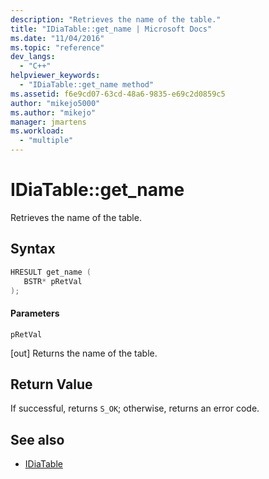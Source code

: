 ```yaml
---
description: "Retrieves the name of the table."
title: "IDiaTable::get_name | Microsoft Docs"
ms.date: "11/04/2016"
ms.topic: "reference"
dev_langs:
  - "C++"
helpviewer_keywords:
  - "IDiaTable::get_name method"
ms.assetid: f6e9cd07-63cd-48a6-9835-e69c2d0859c5
author: "mikejo5000"
ms.author: "mikejo"
manager: jmartens
ms.workload:
  - "multiple"
---
```

# IDiaTable::get_name
Retrieves the name of the table.

## Syntax

```C++
HRESULT get_name ( 
   BSTR* pRetVal
);
```

#### Parameters
 `pRetVal`

[out] Returns the name of the table.

## Return Value
 If successful, returns `S_OK`; otherwise, returns an error code.

## See also
- [IDiaTable](../../debugger/debug-interface-access/idiatable.md)
